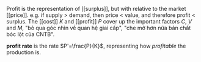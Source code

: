 Profit is the representation of [[surplus]], but with relative to the market [[price]].
e.g. if supply > demand, then price < value, and therefore profit < surplus.
The [[cost]] $K$ and [[profit]] $P$ cover up the important factors $C$, $V$ and $M$, "bỏ qua góc nhìn về quan hệ giai cấp", "che mờ hơn nữa bản chất bóc lột của CNTB".

**profit rate** is the rate $P'=\frac{P}{K}$, representing how *profitable* the production is.
